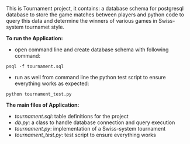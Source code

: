 This is Tournament project, it contains: a database schema for postgresql database to store the game matches between players and python code to query this data and determine the winners of various games in Swiss-system tournamet style.

**To run the Application:**
- open command line and create database schema with following command:
```
psql -f tournament.sql  
```
- run as well from command line the python test script to ensure everything works as expected:
```
python tournament_test.py  
```

**The main files of Application:**  
- _tournament.sql_: table definitions for the project
- _db.py_: a class to handle database connection and query execution
- _tournament.py_: implementation of a Swiss-system tournament
- _tournament_test.py_: test script to ensure everything works
